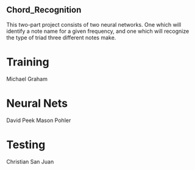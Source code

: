 ## Chord_Recognition
This two-part project consists of two neural networks.  One which will identify a note name for a given frequency, and one which will recognize the type of triad three different notes make.

# Training 
  Michael Graham

# Neural Nets
  David Peek
  Mason Pohler
  
# Testing
  Christian San Juan

